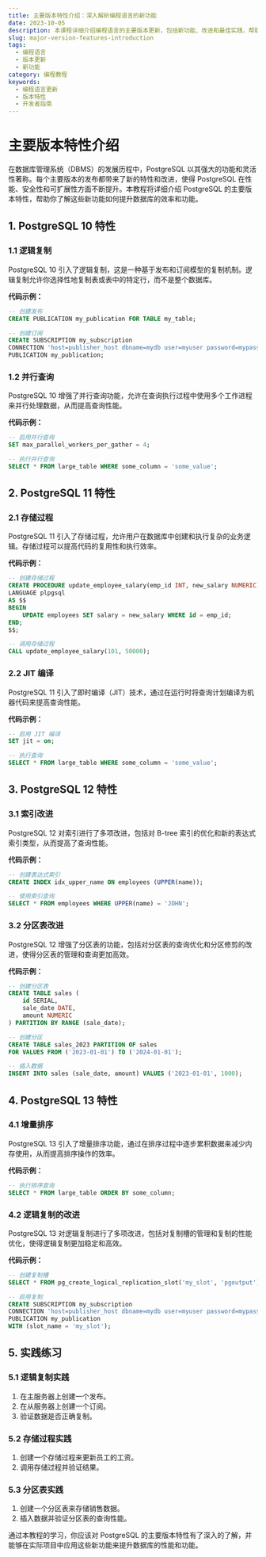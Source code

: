 ```yaml
---
title: 主要版本特性介绍：深入解析编程语言的新功能
date: 2023-10-05
description: 本课程详细介绍编程语言的主要版本更新，包括新功能、改进和最佳实践，帮助开发者充分利用最新技术。
slug: major-version-features-introduction
tags:
  - 编程语言
  - 版本更新
  - 新功能
category: 编程教程
keywords:
  - 编程语言更新
  - 版本特性
  - 开发者指南
---
```


# 主要版本特性介绍

在数据库管理系统（DBMS）的发展历程中，PostgreSQL 以其强大的功能和灵活性著称。每个主要版本的发布都带来了新的特性和改进，使得 PostgreSQL 在性能、安全性和可扩展性方面不断提升。本教程将详细介绍 PostgreSQL 的主要版本特性，帮助你了解这些新功能如何提升数据库的效率和功能。

## 1. PostgreSQL 10 特性

### 1.1 逻辑复制

PostgreSQL 10 引入了逻辑复制，这是一种基于发布和订阅模型的复制机制。逻辑复制允许你选择性地复制表或表中的特定行，而不是整个数据库。

**代码示例：**
```sql
-- 创建发布
CREATE PUBLICATION my_publication FOR TABLE my_table;

-- 创建订阅
CREATE SUBSCRIPTION my_subscription
CONNECTION 'host=publisher_host dbname=mydb user=myuser password=mypassword'
PUBLICATION my_publication;
```

### 1.2 并行查询

PostgreSQL 10 增强了并行查询功能，允许在查询执行过程中使用多个工作进程来并行处理数据，从而提高查询性能。

**代码示例：**
```sql
-- 启用并行查询
SET max_parallel_workers_per_gather = 4;

-- 执行并行查询
SELECT * FROM large_table WHERE some_column = 'some_value';
```

## 2. PostgreSQL 11 特性

### 2.1 存储过程

PostgreSQL 11 引入了存储过程，允许用户在数据库中创建和执行复杂的业务逻辑。存储过程可以提高代码的复用性和执行效率。

**代码示例：**
```sql
-- 创建存储过程
CREATE PROCEDURE update_employee_salary(emp_id INT, new_salary NUMERIC)
LANGUAGE plpgsql
AS $$
BEGIN
    UPDATE employees SET salary = new_salary WHERE id = emp_id;
END;
$$;

-- 调用存储过程
CALL update_employee_salary(101, 50000);
```

### 2.2 JIT 编译

PostgreSQL 11 引入了即时编译（JIT）技术，通过在运行时将查询计划编译为机器代码来提高查询性能。

**代码示例：**
```sql
-- 启用 JIT 编译
SET jit = on;

-- 执行查询
SELECT * FROM large_table WHERE some_column = 'some_value';
```

## 3. PostgreSQL 12 特性

### 3.1 索引改进

PostgreSQL 12 对索引进行了多项改进，包括对 B-tree 索引的优化和新的表达式索引类型，从而提高了查询性能。

**代码示例：**
```sql
-- 创建表达式索引
CREATE INDEX idx_upper_name ON employees (UPPER(name));

-- 使用索引查询
SELECT * FROM employees WHERE UPPER(name) = 'JOHN';
```

### 3.2 分区表改进

PostgreSQL 12 增强了分区表的功能，包括对分区表的查询优化和分区修剪的改进，使得分区表的管理和查询更加高效。

**代码示例：**
```sql
-- 创建分区表
CREATE TABLE sales (
    id SERIAL,
    sale_date DATE,
    amount NUMERIC
) PARTITION BY RANGE (sale_date);

-- 创建分区
CREATE TABLE sales_2023 PARTITION OF sales
FOR VALUES FROM ('2023-01-01') TO ('2024-01-01');

-- 插入数据
INSERT INTO sales (sale_date, amount) VALUES ('2023-01-01', 1000);
```

## 4. PostgreSQL 13 特性

### 4.1 增量排序

PostgreSQL 13 引入了增量排序功能，通过在排序过程中逐步累积数据来减少内存使用，从而提高排序操作的效率。

**代码示例：**
```sql
-- 执行排序查询
SELECT * FROM large_table ORDER BY some_column;
```

### 4.2 逻辑复制的改进

PostgreSQL 13 对逻辑复制进行了多项改进，包括对复制槽的管理和复制的性能优化，使得逻辑复制更加稳定和高效。

**代码示例：**
```sql
-- 创建复制槽
SELECT * FROM pg_create_logical_replication_slot('my_slot', 'pgoutput');

-- 启用复制
CREATE SUBSCRIPTION my_subscription
CONNECTION 'host=publisher_host dbname=mydb user=myuser password=mypassword'
PUBLICATION my_publication
WITH (slot_name = 'my_slot');
```

## 5. 实践练习

### 5.1 逻辑复制实践

1. 在主服务器上创建一个发布。
2. 在从服务器上创建一个订阅。
3. 验证数据是否正确复制。

### 5.2 存储过程实践

1. 创建一个存储过程来更新员工的工资。
2. 调用存储过程并验证结果。

### 5.3 分区表实践

1. 创建一个分区表来存储销售数据。
2. 插入数据并验证分区表的查询性能。

通过本教程的学习，你应该对 PostgreSQL 的主要版本特性有了深入的了解，并能够在实际项目中应用这些新功能来提升数据库的性能和功能。